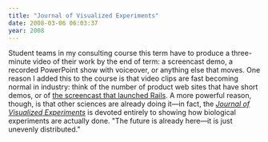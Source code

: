 ```yaml
---
title: "Journal of Visualized Experiments"
date: 2008-03-06 06:03:37
year: 2008
---
```

Student teams in my consulting course this term have to produce a three-minute video of their work by the end of term: a screencast demo, a recorded PowerPoint show with voiceover, or anything else that moves.  One reason I added this to the course is that video clips are fast becoming normal in industry: think of the number of product web sites that have short demos, or of <a href="http://www.youtube.com/watch?v=Gzj723LkRJY">the screencast that launched Rails</a>. A more powerful reason, though, is that other sciences are already doing it—in fact, the <a href="http://www.jove.com/"><em>Journal of Visualized Experiments</em></a> is devoted entirely to showing how biological experiments are actually done.  "The future is already here—it is just unevenly distributed."
